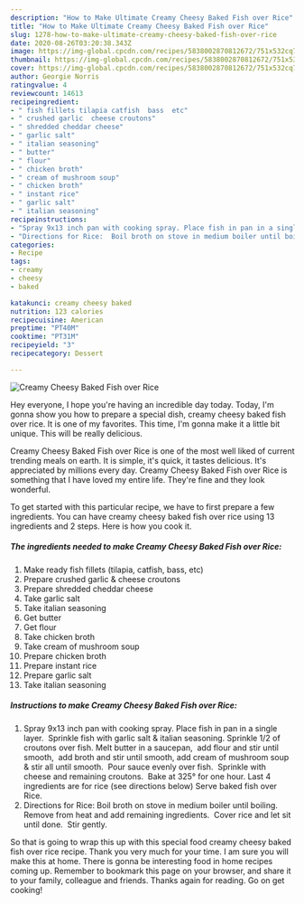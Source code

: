 ```yaml
---
description: "How to Make Ultimate Creamy Cheesy Baked Fish over Rice"
title: "How to Make Ultimate Creamy Cheesy Baked Fish over Rice"
slug: 1278-how-to-make-ultimate-creamy-cheesy-baked-fish-over-rice
date: 2020-08-26T03:20:38.343Z
image: https://img-global.cpcdn.com/recipes/5838002870812672/751x532cq70/creamy-cheesy-baked-fish-over-rice-recipe-main-photo.jpg
thumbnail: https://img-global.cpcdn.com/recipes/5838002870812672/751x532cq70/creamy-cheesy-baked-fish-over-rice-recipe-main-photo.jpg
cover: https://img-global.cpcdn.com/recipes/5838002870812672/751x532cq70/creamy-cheesy-baked-fish-over-rice-recipe-main-photo.jpg
author: Georgie Norris
ratingvalue: 4
reviewcount: 14613
recipeingredient:
- " fish fillets tilapia catfish  bass  etc"
- " crushed garlic  cheese croutons"
- " shredded cheddar cheese"
- " garlic salt"
- " italian seasoning"
- " butter"
- " flour"
- " chicken broth"
- " cream of mushroom soup"
- " chicken broth"
- " instant rice"
- " garlic salt"
- " italian seasoning"
recipeinstructions:
- "Spray 9x13 inch pan with cooking spray. Place fish in pan in a single layer.  Sprinkle fish with garlic salt &amp; italian seasoning. Sprinkle 1/2 of croutons over fish. Melt butter in a saucepan,  add flour and stir until smooth,  add broth and stir until smooth, add cream of mushroom soup &amp; stir all until smooth.  Pour sauce evenly over fish.  Sprinkle with cheese and remaining croutons.  Bake at 325° for one hour.  Last 4 ingredients are for rice (see directions below)  Serve baked fish over Rice."
- "Directions for Rice:  Boil broth on stove in medium boiler until boiling. Remove from heat and add remaining ingredients.  Cover rice and let sit until done.  Stir gently."
categories:
- Recipe
tags:
- creamy
- cheesy
- baked

katakunci: creamy cheesy baked 
nutrition: 123 calories
recipecuisine: American
preptime: "PT40M"
cooktime: "PT31M"
recipeyield: "3"
recipecategory: Dessert

---
```



![Creamy Cheesy Baked Fish over Rice](https://img-global.cpcdn.com/recipes/5838002870812672/751x532cq70/creamy-cheesy-baked-fish-over-rice-recipe-main-photo.jpg)

Hey everyone, I hope you're having an incredible day today. Today, I'm gonna show you how to prepare a special dish, creamy cheesy baked fish over rice. It is one of my favorites. This time, I'm gonna make it a little bit unique. This will be really delicious.



Creamy Cheesy Baked Fish over Rice is one of the most well liked of current trending meals on earth. It is simple, it's quick, it tastes delicious. It's appreciated by millions every day. Creamy Cheesy Baked Fish over Rice is something that I have loved my entire life. They're fine and they look wonderful.


To get started with this particular recipe, we have to first prepare a few ingredients. You can have creamy cheesy baked fish over rice using 13 ingredients and 2 steps. Here is how you cook it.

<!--inarticleads1-->

##### The ingredients needed to make Creamy Cheesy Baked Fish over Rice:

1. Make ready  fish fillets (tilapia, catfish,  bass,  etc)
1. Prepare  crushed garlic &amp; cheese croutons
1. Prepare  shredded cheddar cheese
1. Take  garlic salt
1. Take  italian seasoning
1. Get  butter
1. Get  flour
1. Take  chicken broth
1. Take  cream of mushroom soup
1. Prepare  chicken broth
1. Prepare  instant rice
1. Prepare  garlic salt
1. Take  italian seasoning




<!--inarticleads2-->

##### Instructions to make Creamy Cheesy Baked Fish over Rice:

1. Spray 9x13 inch pan with cooking spray. Place fish in pan in a single layer.  Sprinkle fish with garlic salt &amp; italian seasoning. Sprinkle 1/2 of croutons over fish. Melt butter in a saucepan,  add flour and stir until smooth,  add broth and stir until smooth, add cream of mushroom soup &amp; stir all until smooth.  Pour sauce evenly over fish.  Sprinkle with cheese and remaining croutons.  Bake at 325° for one hour.  Last 4 ingredients are for rice (see directions below)  Serve baked fish over Rice.
1. Directions for Rice:  Boil broth on stove in medium boiler until boiling. Remove from heat and add remaining ingredients.  Cover rice and let sit until done.  Stir gently.




So that is going to wrap this up with this special food creamy cheesy baked fish over rice recipe. Thank you very much for your time. I am sure you will make this at home. There is gonna be interesting food in home recipes coming up. Remember to bookmark this page on your browser, and share it to your family, colleague and friends. Thanks again for reading. Go on get cooking!
